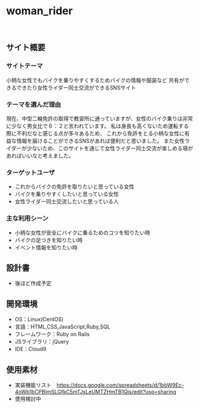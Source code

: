 # woman_rider
​
## サイト概要
### サイトテーマ
小柄な女性でもバイクを乗りやすくするためバイクの情報や服装など
共有ができるできたり女性ライダー同士交流ができるSNSサイト

### テーマを選んだ理由
現在、中型二輪免許の取得で教習所に通っていますが、女性のバイク乗りは非常に少なく男女比で８：２と言われています。
私は身長も高くないため運転する際に不利だなと感じる点が多々あるため、
これから免許をとる小柄な女性に有益な情報を届けることができるSNSがあれば便利だと思いました。
また女性ライダーが少ないため、このサイトを通じて女性ライダー同士交流が楽しめる場があればいいなと考えました。
​
### ターゲットユーザ
- これからバイクの免許を取りたいと思っている女性
- バイクを乗りやすくしたいと思っている女性
- 女性ライダー同士交流したいと思っている人

### 主な利用シーン
- 小柄な女性が安全にバイクに乗るためのコツを知りたい時
- バイクの足つきを知りたい時
- イベント情報を知りたい時
​
## 設計書
- 後ほど作成予定
​
## 開発環境
- OS：Linux(CentOS)
- 言語：HTML,CSS,JavaScript,Ruby,SQL
- フレームワーク：Ruby on Rails
- JSライブラリ：jQuery
- IDE：Cloud9
​
## 使用素材
- 実装機能リスト　https://docs.google.com/spreadsheets/d/1bbW9Ec-4oWb1bCPBImSLGfkC5mTJsLeUMTZHmTB1Qjs/edit?usp=sharing
- 使用検討中